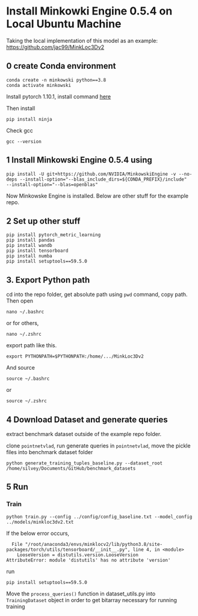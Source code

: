 # Install Minkowki Engine 0.5.4 on Local Ubuntu Machine

Taking the local implementation of this model as an example: https://github.com/jac99/MinkLoc3Dv2

## 0 create Conda environment

```
conda create -n minkowski python==3.8
conda activate minkowski
```

Install pytorch 1.10.1, install command [here](https://pytorch.org/get-started/previous-versions/)

Then install
```
pip install ninja
```
Check gcc
```
gcc --version
```

## 1 Install Minkowski Engine 0.5.4 using

```
pip install -U git+https://github.com/NVIDIA/MinkowskiEngine -v --no-deps --install-option="--blas_include_dirs=${CONDA_PREFIX}/include" 
--install-option="--blas=openblas"
```
Now Minkowske Engine is installed. Below are other stuff for the example repo.

## 2 Set up other stuff

```
pip install pytorch_metric_learning
pip install pandas
pip install wandb
pip install tensorboard
pip install numba
pip install setuptools==59.5.0
```

## 3. Export Python path

cd into the repo folder, get absolute path using `pwd` command, copy path. Then open

```
nano ~/.bashrc
```
or for others, 
```
nano ~/.zshrc
```
export path like this.
```
export PYTHONPATH=$PYTHONPATH:/home/.../MinkLoc3Dv2
```
And source
```
source ~/.bashrc
```
or 
```
source ~/.zshrc
```
## 4 Download Dataset and generate queries

extract benchmark dataset outside of the example repo folder.

clone `pointnetvlad`, run generate queries in `pointnetvlad`, move the pickle files into benchmark dataset folder

```
python generate_training_tuples_baseline.py --dataset_root /home/silvey/Documents/GitHub/benchmark_datasets
```

## 5 Run
### Train
```
python train.py --config ../config/config_baseline.txt --model_config ../models/minkloc3dv2.txt
```

If the below error occurs, 
```
  File "/root/anaconda3/envs/minklocv2/lib/python3.8/site-packages/torch/utils/tensorboard/__init__.py", line 4, in <module>
    LooseVersion = distutils.version.LooseVersion
AttributeError: module 'distutils' has no attribute 'version'
```
run
```
pip install setuptools==59.5.0
```
Move the `process_queries()` function in dataset_utils.py into `TrainingDataset` object in order to get bitarray necessary for running training


